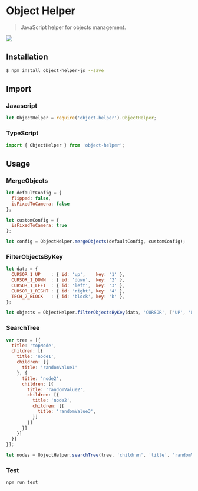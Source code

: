 # Object Helper
> JavaScript helper for objects management.

<a href="https://nodei.co/npm/object-helper-js/">
  <img src="https://nodei.co/npm/object-helper-js.svg?downloads=true&downloadRank=true&stars=true">
</a>

## Installation
```bash
$ npm install object-helper-js --save
```

## Import
### Javascript
```javascript
let ObjectHelper = require('object-helper').ObjectHelper;
```

### TypeScript
```typescript
import { ObjectHelper } from 'object-helper';
```

## Usage

### MergeObjects
```javascript
let defaultConfig = {
  flipped: false,
  isFixedToCamera: false
};

let customConfig = {
  isFixedToCamera: true
};

let config = ObjectHelper.mergeObjects(defaultConfig, customConfig);
```

### FilterObjectsByKey
```javascript
let data = {
  CURSOR_1_UP    : { id: 'up',    key: '1' },
  CURSOR_1_DOWN  : { id: 'down',  key: '2' },
  CURSOR_1_LEFT  : { id: 'left',  key: '3' },
  CURSOR_1_RIGHT : { id: 'right', key: '4' },
  TECH_2_BLOCK   : { id: 'block', key: 'b' },
};

let objects = ObjectHelper.filterObjectsByKey(data, 'CURSOR', ['UP', 'LEFT']);
```

### SearchTree
```javascript
var tree = [{
  title: 'topNode',
  children: [{
    title: 'node1',
    children: [{
      title: 'randomValue1'
    }, {
      title: 'node2',
      children: [{
        title: 'randomValue2',
        children: [{
          title: 'node2',
          children: [{
            title: 'randomValue3',
          }]
        }]
      }]
    }]
  }]
}];

let nodes = ObjectHelper.searchTree(tree, 'children', 'title', 'randomValue1');
```

### Test
```sh
npm run test
```